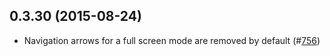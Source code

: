 ## 0.3.30 (2015-08-24)

* Navigation arrows for a full screen mode are removed by default (#[756](https://github.com/SC5/sc5-styleguide/pull/756))

